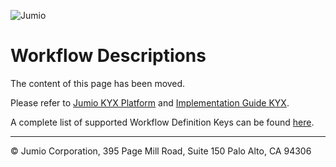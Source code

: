 ![Jumio](/images/Jumio-Main-Banner.png)

# Workflow Descriptions

The content of this page has been moved.

Please refer to [Jumio KYX Platform](https://jumio.github.io/kyx/) and [Implementation Guide KYX](https://jumio.github.io/kyx/integration-guide.html).

A complete list of supported Workflow Definition Keys can be found [here](https://support.jumio.com/hc/en-us/articles/4408958923803-KYX-Workflows-User-Guide).


---
&copy; Jumio Corporation, 395 Page Mill Road, Suite 150 Palo Alto, CA 94306

